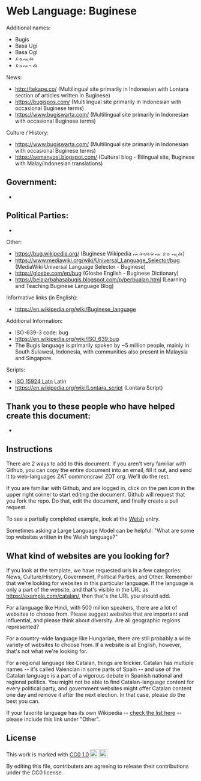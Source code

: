 # Web Language: Buginese

Additional names:
- Bugis
- Basa Ugi
- Basa Ogi
- ᨅᨔᨕᨘᨁᨗ
- ᨅᨔᨕᨚᨁᨗ

News:
- http://tekape.co/ (Multilingual site primarily in Indonesian with Lontara section of articles written in Buginese)
- https://bugispos.com/ (Multilingual site primarily in Indonesian with occasional Buginese terms)
- https://www.bugiswarta.com/ (Multilingual site primarily in Indonesian with occasional Buginese terms)

Culture / History:
- https://www.bugiswarta.com/ (Multilingual site primarily in Indonesian with occasional Buginese terms)
- https://aemanyosi.blogspot.com/ (Cultural blog - Bilingual site, Buginese with Malay/Indonesian translations)

Government:
- 
- 

Political Parties:
- 
- 

Other:
- https://bug.wikipedia.org/ (Buginese Wikipedia ᨓᨗᨀᨗᨄᨙᨉᨗᨕ ᨅᨔ ᨕᨘᨁᨗ)
- https://www.mediawiki.org/wiki/Universal_Language_Selector/bug (MediaWiki Universal Language Selector - Buginese)
- https://glosbe.com/en/bug (Glosbe English - Buginese Dictionary)
- https://belajarbahasabugis.blogspot.com/p/perbualan.html (Learning and Teaching Buginese Language Blog)

Informative links (in English):
- https://en.wikipedia.org/wiki/Buginese_language

Additional Information:
- ISO-639-3 code: bug
- https://en.wikipedia.org/wiki/ISO_639:bug
- The Bugis language is primarily spoken by ~5 million people, mainly in South Sulawesi, Indonesia, with communities also present in Malaysia and Singapore.

Scripts:
- <a href="https://en.wikipedia.org/wiki/ISO_15924">ISO 15924 Latn</a> Latin
- https://en.wikipedia.org/wiki/Lontara_script (Lontara Script)

Thank you to these people who have helped create this document:
- 
- 

## Instructions

There are 2 ways to add to this document. If you aren't very familiar
with Github, you can copy the entire document into an email, fill it
out, and send it to web-languages ZAT commoncrawl ZOT org. We'll do the rest.

If you are familiar with Github, and are logged in, click on the pen
icon in the upper right corner to start editing the document.
Github will request that you fork the repo. Do that, edit the
document, and finally create a pull request.

To see a partially completed example, look at the
[Welsh](../living/welsh.md) entry.

Sometimes asking a Large Language Model can be helpful: "What are some
top websites written in the Welsh language?"

## What kind of websites are you looking for?

If you look at the template, we have requested urls in a few
categories: News, Culture/History, Government, Political Parties, and
Other. Remember that we're looking for websites in this particular
language. If the language is only a part of the website, and that's
visible in the URL as https://example.com/catalan/, then that's the
URL you should add.

For a language like Hindi, with 500 million speakers, there are a lot
of websites to choose from. Please suggest websites that are important
and influential, and please think about diversity. Are all geographic
regions represented?

For a country-wide language like Hungarian, there are still probably a
wide variety of websites to choose from. If a website is all English,
however, that's not what we're looking for.

For a regional language like Catalan, things are trickier. Catalan has
multiple names -- it's called Valencian in some parts of Spain -- and
use of the Catalan language is a part of a vigorous debate in Spanish
national and regional politics. You might not be able to find
Catalan-language content for every political party, and government
websites might offer Catalan content one day and remove it after
the next election. In that case, please do the best you can.

If your favorite language has its own Wikipedia -- [check the list here](https://en.wikipedia.org/wiki/List_of_Wikipedias) --
please include this link under "Other".

## License

<p xmlns:cc="http://creativecommons.org/ns#" >This work is marked with <a href="https://creativecommons.org/publicdomain/zero/1.0/?ref=chooser-v1" target="_blank" rel="license noopener noreferrer" style="display:inline-block;">CC0 1.0<img style="height:22px!important;margin-left:3px;vertical-align:text-bottom;" src="https://mirrors.creativecommons.org/presskit/icons/cc.svg?ref=chooser-v1" alt=""><img style="height:22px!important;margin-left:3px;vertical-align:text-bottom;" src="https://mirrors.creativecommons.org/presskit/icons/zero.svg?ref=chooser-v1" alt=""></a></p>

By editing this file, contributers are agreeing to release their contributions under the CC0 license.
